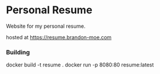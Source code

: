 # Personal Resume

Website for my personal resume.

hosted at https://resume.brandon-moe.com

### Building
docker build -t resume .
docker run -p 8080:80 resume:latest